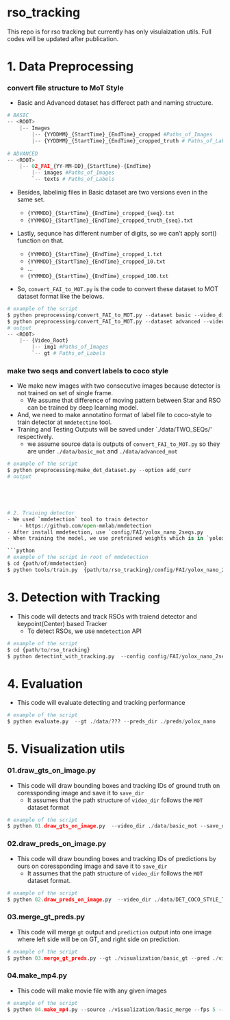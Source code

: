 # rso_tracking
This repo is for rso tracking but currently has only visulaization utils. Full codes will be updated after publication.

# 1. Data Preprocessing

### convert file structure to MoT Style

- Basic and Advanced dataset has differect path and naming structure.

```python
# BASIC
-- <ROOT>
	|-- Images 
	    |-- {YYDDMM}_{StartTime}_{EndTime}_cropped #Paths_of_Images
	    |-- {YYDDMM}_{StartTime}_{EndTime}_cropped_truth # Paths_of_Labels
	    
# ADVANCED
-- <ROOT>
	|-- 02_FAI_{YY-MM-DD}_{StartTime}-{EndTime}
		|-- images #Paths_of_Images
		`-- texts # Paths_of_Labels
```

- Besides, labelinig files in Basic dataset are two versions even in the same set.
    - `{YYMMDD}_{StartTime}_{EndTime}_cropped_{seq}.txt`
    - `{YYMMDD}_{StartTime}_{EndTime}_cropped_truth_{seq}.txt`


- Lastly, sequnce has different number of digits, so we can’t apply sort() function on that.
    - `{YYMMDD}_{StartTime}_{EndTime}_cropped_1.txt`
    - `{YYMMDD}_{StartTime}_{EndTime}_cropped_10.txt`
    - ...
    - `{YYMMDD}_{StartTime}_{EndTime}_cropped_100.txt`

- So, `convert_FAI_to_MOT.py` is the code to convert these dataset to MOT dataset format like the belows.

```python
# example of the script
$ python preprocessing/convert_FAI_to_MOT.py --dataset basic --video_dir {path/of/FAI_Basic} --save_dir ./data/basic_mot
$ python preprocessing/convert_FAI_to_MOT.py --dataset advanced --video_dir {path/of/FAI_Advanced} --save_dir ./data/advanced_mot
# output
-- <ROOT>
	|-- {Video_Root}
		|-- img1 #Paths_of_Images
		`-- gt # Paths_of_Labels
```


### make two seqs and convert labels to coco style
- We make new images with two consecutive images because detector is not trained on set of single frame.
    - We assume that difference of moving pattern between Star and RSO can be trained by deep learning model.
- And, we need to make annotatino format of label file to coco-style to train detector at `mmdetectino` tool.
- Traning and Testing Outputs will be saved under `./data/TWO_SEQs/' respectively.
    - we assume source data is outputs of `convert_FAI_to_MOT.py` so they are under `./data/basic_mot` and `./data/advanced_mot`
```python
# example of the script
$ python preprocessing/make_det_dataset.py --option add_curr
# output





# 2. Training detector
- We used `mmdetection` tool to train detector
    - https://github.com/open-mmlab/mmdetection
- After install mmdetection, use `config/FAI/yolox_nano_2seqs.py
- When training the model, we use pretrained weights which is in `yolox-nano`

```python
# example of the script in root of mmdetection
$ cd {path/of/mmdetection}
$ python tools/train.py  {path/to/rso_tracking}/config/FAI/yolox_nano_2seqs.py
```

# 3. Detection with Tracking
- This code will detects and track RSOs with traiend detector and keypoint(Center) based Tracker
    - To detect RSOs, we use `mmdetection` API

```python
# example of the script
$ cd {path/to/rso_tracking}
$ python detectint_with_tracking.py  --config config/FAI/yolox_nano_2seqs.py --model {path/to/mmdetection}/work_dirs/FAI_yolox_nano_2seqs/epoch_300.pth --data ./data/TWO_SEQs  --save_dir ./preds/yolox_nano
```


# 4. Evaluation
- This code will evaluate detecting and tracking performance
```python
# example of the script
$ python evaluate.py  --gt ./data/??? --preds_dir ./preds/yolox_nano
```

# 5. Visualization utils
### 01.draw_gts_on_image.py 

- This code will draw bounding boxes and tracking IDs of ground truth on coressponding image and save it to `save_dir`
    - It assumes that the path structure of `video_dir` follows the `MOT` dataset format

```python
# example of the script
$ python 01.draw_gts_on_image.py  --video_dir ./data/basic_mot --save_dir ./visualization/basic_gt
```

### 02.draw_preds_on_image.py 

- This code will draw bounding boxes and tracking IDs of predictions by ours on coressponding image and save it to `save_dir`
    - It assumes that the path structure of `video_dir` follows the `MOT` dataset format.

```python
# example of the script
$ python 02.draw_preds_on_image.py  --video_dir ./data/DET_COCO_STYLE_TWO_SEQs/test --preds_dir ./output/yolox_nano --save_dir ./visualization/basic_preds
```

### 03.merge_gt_preds.py

- This code will merge `gt` output and `prediction` output into one image where left side will be on GT, and right side on prediction.

```python
# example of the script
$ python 03.merge_gt_preds.py --gt ./visualization/basic_gt --pred ./visualization/basic_preds --save_dir ./visualization/basic_merge
```

### 04.make_mp4.py

- This code will make movie file with any given images

```python
# example of the script
$ python 04.make_mp4.py --source ./visualization/basic_merge --fps 5 --save_dir ./visualization/basic_fn_mov
```

